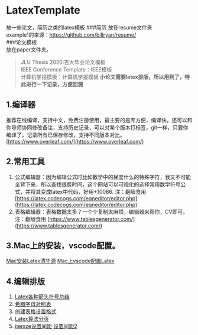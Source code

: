 # LatexTemplate
放一些论文，简历之类的latex模板
###简历
放在resume文件夹  
example1的来源：https://github.com/billryan/resume/  
###论文模板  
放在paper文件夹。  
>JLU Thesis 2020:吉大毕业论文模板    
> IEEE Conference Template：IEEE模板  
> 计算机学报模板：计算机学报模板
**小论文需要latex排版，所以用到了，特此进行一下记录，方便回溯**
## 1.编译器
推荐在线编译，支持中文，免费注册使用，最主要的是库方便，编译快，还可以和你导师协同修改备注，支持历史记录，可以对某个版本打标签，git一样，只要你编译了，记录所有已保存修改，支持不同版本对比。
[https://www.overleaf.com/](https://www.overleaf.com/)
## 2.常用工具

 1. 公式编辑器：因为编辑公式时比如数学中的梯度什么的特殊字符，我又不可能全背下来，所以查找很费时间，这个网站可以可视化的选择常用数学符号公式，并将其变成latex中代码，好用+10086. 注：翻墙食用
[https://latex.codecogs.com/eqneditor/editor.php](https://latex.codecogs.com/eqneditor/editor.php)
 2. 表格编辑器：表格数据太多？一个个复制太麻烦，编辑器来帮你，CV即可。注：翻墙食用 [https://www.tablesgenerator.com/](https://www.tablesgenerator.com/)
 ## 3.Mac上的安装，vscode配置。
 [Mac安装Latex清华源](https://blog.csdn.net/weixin_44379605/article/details/123390579?spm=1001.2014.3001.5501)
[Mac上vscode配置Latex](https://blog.csdn.net/qq_42400081/article/details/120716475?utm_medium=distribute.pc_aggpage_search_result.none-task-blog-2~aggregatepage~first_rank_ecpm_v1~rank_v31_ecpm-1-120716475.pc_agg_new_rank&utm_term=mac%E4%BD%BF%E7%94%A8vscode%20%E7%94%A8latex&spm=1000.2123.3001.4430)
## 4.编辑排版
 1. [Latex各种箭头符号总结](https://blog.csdn.net/Artoria_QZH/article/details/103310704)
2. [希腊字母对照表](https://blog.csdn.net/lanchunhui/article/details/49819445)
3. [创建表格设置格式](https://blog.csdn.net/weixin_42173136/article/details/120993470)
4. [Latex算法分页](https://blog.csdn.net/jdzwanghao/article/details/118210533)
5. [itemze设置间距](https://blog.csdn.net/fandroid/article/details/54644966)
[设置间距2](https://cloud.tencent.com/developer/article/1827319)
